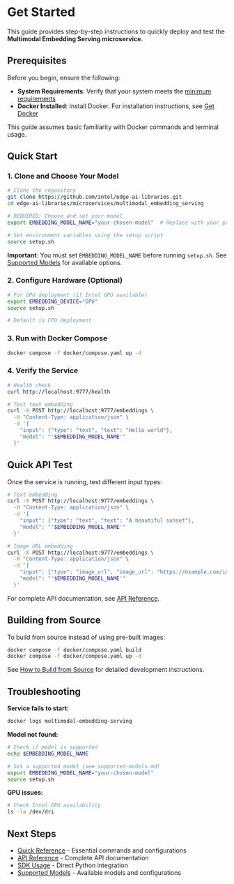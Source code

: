 # Get Started

This guide provides step-by-step instructions to quickly deploy and test the **Multimodal Embedding Serving microservice**.

## Prerequisites

Before you begin, ensure the following:

- **System Requirements**: Verify that your system meets the [minimum requirements](./system-requirements.md)
- **Docker Installed**: Install Docker. For installation instructions, see [Get Docker](https://docs.docker.com/get-docker/)

This guide assumes basic familiarity with Docker commands and terminal usage.

## Quick Start

### 1. Clone and Choose Your Model

```bash
# Clone the repository
git clone https://github.com/intel/edge-ai-libraries.git
cd edge-ai-libraries/microservices/multimodal_embedding_serving

# REQUIRED: Choose and set your model
export EMBEDDING_MODEL_NAME="your-chosen-model"  # Replace with your preferred model

# Set environment variables using the setup script
source setup.sh
```

**Important**: You must set `EMBEDDING_MODEL_NAME` before running `setup.sh`. See [Supported Models](supported-models.md) for available options.

### 2. Configure Hardware (Optional)

```bash
# For GPU deployment (if Intel GPU available)
export EMBEDDING_DEVICE="GPU"
source setup.sh

# Default is CPU deployment
```

### 3. Run with Docker Compose

```bash
docker compose -f docker/compose.yaml up -d
```

### 4. Verify the Service

```bash
# Health check
curl http://localhost:9777/health

# Test text embedding
curl -X POST http://localhost:9777/embeddings \
  -H "Content-Type: application/json" \
  -d '{
    "input": {"type": "text", "text": "Hello world"},
    "model": "'$EMBEDDING_MODEL_NAME'"
  }'
```

## Quick API Test

Once the service is running, test different input types:

```bash
# Text embedding
curl -X POST http://localhost:9777/embeddings \
  -H "Content-Type: application/json" \
  -d '{
    "input": {"type": "text", "text": "A beautiful sunset"},
    "model": "'$EMBEDDING_MODEL_NAME'"
  }'

# Image URL embedding
curl -X POST http://localhost:9777/embeddings \
  -H "Content-Type: application/json" \
  -d '{
    "input": {"type": "image_url", "image_url": "https://example.com/image.jpg"},
    "model": "'$EMBEDDING_MODEL_NAME'"
  }'
```

For complete API documentation, see [API Reference](api-reference.md).

## Building from Source

To build from source instead of using pre-built images:

```bash
docker compose -f docker/compose.yaml build
docker compose -f docker/compose.yaml up -d
```

See [How to Build from Source](how-to-build-from-source.md) for detailed development instructions.

## Troubleshooting

**Service fails to start:**

```bash
docker logs multimodal-embedding-serving
```

**Model not found:**

```bash
# Check if model is supported
echo $EMBEDDING_MODEL_NAME

# Set a supported model (see supported-models.md)
export EMBEDDING_MODEL_NAME="your-chosen-model"
source setup.sh
```

**GPU issues:**

```bash
# Check Intel GPU availability
ls -la /dev/dri
```

## Next Steps

- [Quick Reference](quick-reference.md) - Essential commands and configurations
- [API Reference](api-reference.md) - Complete API documentation
- [SDK Usage](sdk-usage.md) - Direct Python integration
- [Supported Models](supported-models.md) - Available models and configurations
